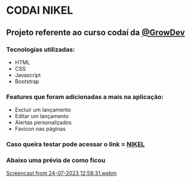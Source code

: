 # CODAI NIKEL

## Projeto referente ao curso codaí da [@GrowDev](https://www.growdev.com.br/)

### Tecnologias utilizadas:

- HTML
- CSS
- Javascript
- Bootstrap

### Features que foram adicionadas a mais na aplicação:

- Excluir um lançamento
- Editar um lançamento
- Alertas personalizados
- Favicon nas páginas

### Caso queira testar pode acessar o link = [NIKEL](https://nikel.juwer.com.br/) 

### Abaixo uma prévia de como ficou
[Screencast from 24-07-2023 12:58:31.webm](https://github.com/brunojuwer/codai-nikel/assets/60712131/47847248-9609-4a25-8f5b-bcbfa80f717e)
